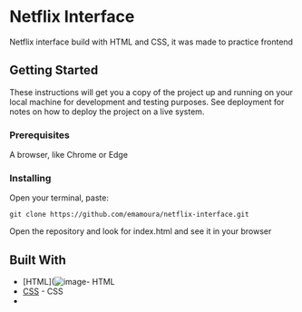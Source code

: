 # Netflix Interface

Netflix interface build with HTML and CSS, it was made to practice frontend

## Getting Started

These instructions will get you a copy of the project up and running on your local machine for development and testing purposes. See deployment for notes on how to deploy the project on a live system.

### Prerequisites

A browser, like Chrome or Edge

### Installing

Open your terminal, paste: 

```
git clone https://github.com/emamoura/netflix-interface.git
```

Open the repository and look for index.html and see it in your browser

## Built With

* [HTML](![image](https://user-images.githubusercontent.com/56855456/110710047-f4370700-81db-11eb-9c1c-5b0a6d7e8f90.png)- HTML
* [CSS](https://www.google.com/imgres?imgurl=https%3A%2F%2Fraw.githubusercontent.com%2Fgithub%2Fexplore%2F6c6508f34230f0ac0d49e847a326429eefbfc030%2Ftopics%2Fcss%2Fcss.png&imgrefurl=https%3A%2F%2Fgithub.com%2FViglino%2Ficonicss&tbnid=oEwnZcRweFU6DM&vet=12ahUKEwjkh9Kl66bvAhWfJrkGHSVLAn0QMygAegUIARCtAQ..i&docid=8acbCYwM0RO2sM&w=288&h=288&q=css%20icon&safe=strict&ved=2ahUKEwjkh9Kl66bvAhWfJrkGHSVLAn0QMygAegUIARCtAQ) - CSS
* 
